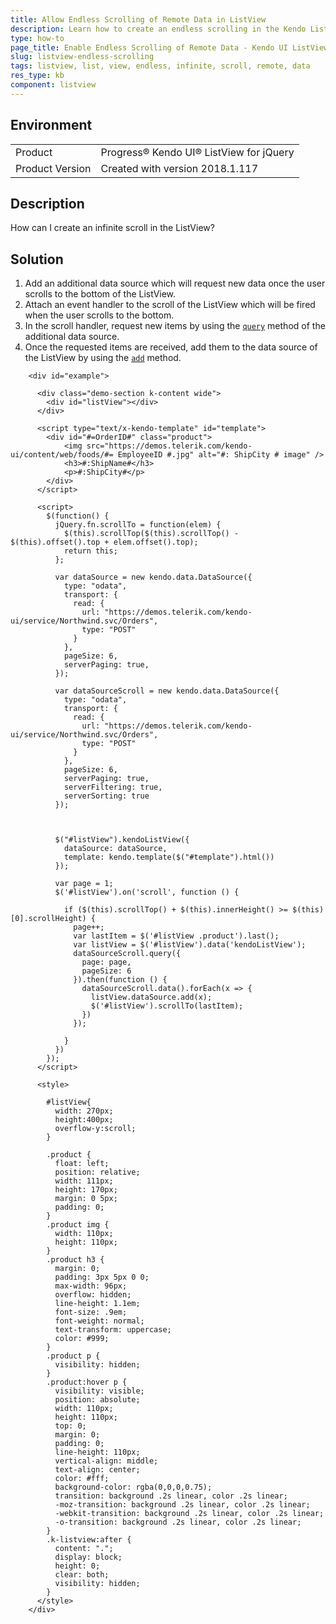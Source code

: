 ```yaml
---
title: Allow Endless Scrolling of Remote Data in ListView
description: Learn how to create an endless scrolling in the Kendo ListView
type: how-to
page_title: Enable Endless Scrolling of Remote Data - Kendo UI ListView for jQuery
slug: listview-endless-scrolling
tags: listview, list, view, endless, infinite, scroll, remote, data
res_type: kb
component: listview
---
```


## Environment

<table>
 <tr>
  <td>Product</td>
  <td>Progress® Kendo UI® ListView for jQuery</td>
 </tr>
 <tr>
  <td>Product Version</td>
  <td>Created with version 2018.1.117</td>
 </tr>
</table>

## Description

How can I create an infinite scroll in the ListView?

## Solution

1. Add an additional data source which will request new data once the user scrolls to the bottom of the ListView.
1. Attach an event handler to the scroll of the ListView which will be fired when the user scrolls to the bottom.
1. In the scroll handler, request new items by using the [`query`](https://docs.telerik.com/kendo-ui/api/javascript/data/datasource#methods-query) method of the additional data source.
1. Once the requested items are received, add them to the data source of the ListView by using the [`add`](https://docs.telerik.com/kendo-ui/api/javascript/data/datasource#methods-add) method.

```dojo
    <div id="example">

      <div class="demo-section k-content wide">
        <div id="listView"></div>
      </div>

      <script type="text/x-kendo-template" id="template">
        <div id="#=OrderID#" class="product">
            <img src="https://demos.telerik.com/kendo-ui/content/web/foods/#= EmployeeID #.jpg" alt="#: ShipCity # image" />
            <h3>#:ShipName#</h3>
            <p>#:ShipCity#</p>
        </div>
      </script>

      <script>
        $(function() {
          jQuery.fn.scrollTo = function(elem) {
            $(this).scrollTop($(this).scrollTop() - $(this).offset().top + elem.offset().top);
            return this;
          };

          var dataSource = new kendo.data.DataSource({
            type: "odata",
            transport: {
              read: {
                url: "https://demos.telerik.com/kendo-ui/service/Northwind.svc/Orders",
                type: "POST"
              }
            },
            pageSize: 6,			
            serverPaging: true,
          });

          var dataSourceScroll = new kendo.data.DataSource({
            type: "odata",
            transport: {
              read: {
                url: "https://demos.telerik.com/kendo-ui/service/Northwind.svc/Orders",
                type: "POST"
              }
            },
            pageSize: 6,
            serverPaging: true,
            serverFiltering: true,
            serverSorting: true
          });



          $("#listView").kendoListView({
            dataSource: dataSource,
            template: kendo.template($("#template").html())
          });

          var page = 1;
          $('#listView').on('scroll', function () {

            if ($(this).scrollTop() + $(this).innerHeight() >= $(this)[0].scrollHeight) {
              page++;
              var lastItem = $('#listView .product').last();
              var listView = $('#listView').data('kendoListView');
              dataSourceScroll.query({
                page: page,
                pageSize: 6
              }).then(function () {
                dataSourceScroll.data().forEach(x => {
                  listView.dataSource.add(x);
                  $('#listView').scrollTo(lastItem);
                })
              });

            }
          })
        });
      </script>

      <style>

        #listView{
          width: 270px;
          height:400px;
          overflow-y:scroll;
        }

        .product {
          float: left;
          position: relative;
          width: 111px;
          height: 170px;
          margin: 0 5px;
          padding: 0;
        }
        .product img {
          width: 110px;
          height: 110px;
        }
        .product h3 {
          margin: 0;
          padding: 3px 5px 0 0;
          max-width: 96px;
          overflow: hidden;
          line-height: 1.1em;
          font-size: .9em;
          font-weight: normal;
          text-transform: uppercase;
          color: #999;
        }
        .product p {
          visibility: hidden;
        }
        .product:hover p {
          visibility: visible;
          position: absolute;
          width: 110px;
          height: 110px;
          top: 0;
          margin: 0;
          padding: 0;
          line-height: 110px;
          vertical-align: middle;
          text-align: center;
          color: #fff;
          background-color: rgba(0,0,0,0.75);
          transition: background .2s linear, color .2s linear;
          -moz-transition: background .2s linear, color .2s linear;
          -webkit-transition: background .2s linear, color .2s linear;
          -o-transition: background .2s linear, color .2s linear;
        }
        .k-listview:after {
          content: ".";
          display: block;
          height: 0;
          clear: both;
          visibility: hidden;
        }
      </style>
    </div>
```
